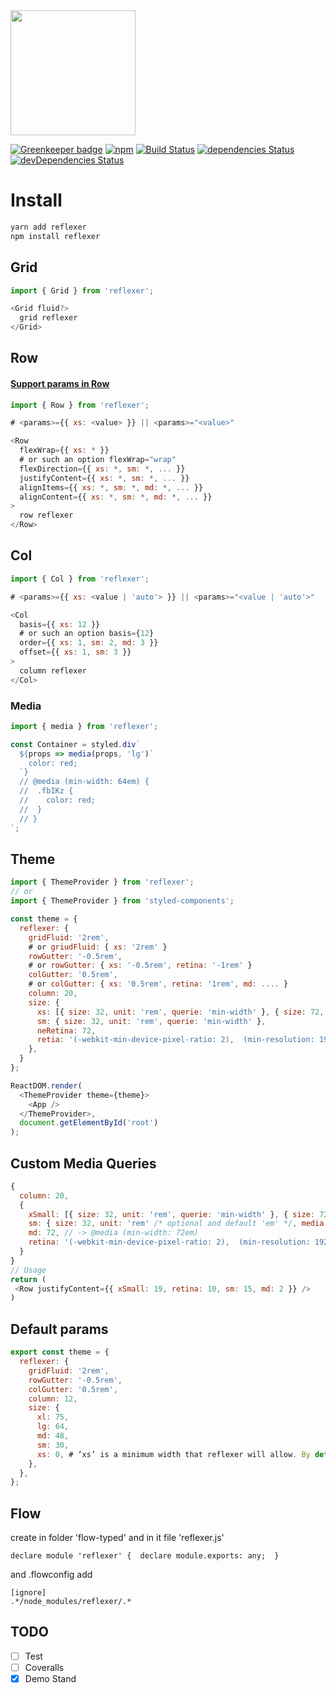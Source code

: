 <img src="https://user-images.githubusercontent.com/9702154/44400365-89f1e480-a553-11e8-9c02-09cb2c28b754.png" width="200" />

[![Greenkeeper badge](https://badges.greenkeeper.io/stk-dmitry/reflexer.svg)](https://greenkeeper.io/)
[![npm](https://img.shields.io/npm/v/reflexer.svg)](https://www.npmjs.com/package/reflexer)
[![Build Status](https://travis-ci.org/stk-dmitry/reflexer.svg?branch=master)](https://travis-ci.org/stk-dmitry/reflexer)
[![dependencies Status](https://david-dm.org/stk-dmitry/reflexer/status.svg)](https://david-dm.org/stk-dmitry/reflexer)
[![devDependencies Status](https://david-dm.org/stk-dmitry/reflexer/dev-status.svg)](https://david-dm.org/stk-dmitry/reflexer?type=dev)

# Install
```sh
yarn add reflexer
npm install reflexer
```

## Grid
```js
import { Grid } from 'reflexer';

<Grid fluid?>
  grid reflexer
</Grid>
```

## Row
#### [Support params in Row](https://github.com/stk-dmitry/reflexer/blob/master/src/Row/const.js)

```js
import { Row } from 'reflexer';

# <params>={{ xs: <value> }} || <params>="<value>"

<Row
  flexWrap={{ xs: * }}
  # or such an option flexWrap="wrap"
  flexDirection={{ xs: *, sm: *, ... }}
  justifyContent={{ xs: *, sm: *, ... }}
  alignItems={{ xs: *, sm: *, md: *, ... }}
  alignContent={{ xs: *, sm: *, md: *, ... }}
>
  row reflexer
</Row>
```

## Col
```js
import { Col } from 'reflexer';

# <params>={{ xs: <value | 'auto'> }} || <params>="<value | 'auto'>"

<Col
  basis={{ xs: 12 }}
  # or such an option basis={12}
  order={{ xs: 1, sm: 2, md: 3 }}
  offset={{ xs: 1, sm: 3 }}
>
  column reflexer
</Col>
```

### Media
```js
import { media } from 'reflexer';

const Container = styled.div`
  ${props => media(props, 'lg')`
    color: red;
  `}
  // @media (min-width: 64em) {
  //  .fbIKz {
  //    color: red;
  //  }
  // }
`;
```

## Theme
```js
import { ThemeProvider } from 'reflexer';
// or
import { ThemeProvider } from 'styled-components';

const theme = {
  reflexer: {
    gridFluid: '2rem',
    # or griudFluid: { xs: '2rem' }
    rowGutter: '-0.5rem',
    # or rowGutter: { xs: '-0.5rem', retina: '-1rem' }
    colGutter: '0.5rem',
    # or colGutter: { xs: '0.5rem', retina: '1rem', md: .... }
    column: 20,
    size: {
      xs: [{ size: 32, unit: 'rem', querie: 'min-width' }, { size: 72, unit: 'rem', querie: 'max-width' }],
      sm: { size: 32, unit: 'rem', querie: 'min-width' },
      neRetina: 72,
      retia: '(-webkit-min-device-pixel-ratio: 2),  (min-resolution: 192dpi)',
    },
  }
};

ReactDOM.render(
  <ThemeProvider theme={theme}>
    <App />
  </ThemeProvider>,
  document.getElementById('root')
);
```

## Custom Media Queries
```js
{
  column: 20,
  {
    xSmall: [{ size: 32, unit: 'rem', querie: 'min-width' }, { size: 72, unit: 'rem', querie: 'max-width' }], // -> @media (min-width: 32rem) and (max-width: 72rem)
    sm: { size: 32, unit: 'rem' /* optional and default 'em' */, media: 'min-width' /* optional and default 'min-width' */ },  // -> @media (min-width: 32rem)
    md: 72, // -> @media (min-width: 72em)
    retina: '(-webkit-min-device-pixel-ratio: 2),  (min-resolution: 192dpi)', // -> @media (-webkit-min-device-pixel-ratio: 2),  (min-resolution: 192dpi)
  }
}
// Usage
return (
 <Row justifyContent={{ xSmall: 19, retina: 10, sm: 15, md: 2 }} />
)
```

## Default params
```js
export const theme = {
  reflexer: {
    gridFluid: '2rem',
    rowGutter: '-0.5rem',
    colGutter: '0.5rem',
    column: 12,
    size: {
      xl: 75,
      lg: 64,
      md: 48,
      sm: 30,
      xs: 0, # ‘xs’ is a minimum width that reflexer will allow. By default it’s set to zero. If it is set to 30, then min-width: 30em will be generated
    },
  },
};
```

## Flow
create in folder 'flow-typed' and in it file 'reflexer.js'
```
declare module 'reflexer' {  declare module.exports: any;  }
```
and .flowconfig add
```
[ignore]
.*/node_modules/reflexer/.*
```

## TODO
- [ ] Test
- [ ] Coveralls
- [x] Demo Stand
